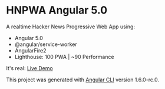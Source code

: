 # HNPWA Angular 5.0

A realtime Hacker News Progressive Web App using: 

- Angular 5.0 
- @angular/service-worker 
- AngularFire2
- Lighthouse: 100 PWA  | ~90 Performance

It's real: [Live Demo](https://hnpwa-cbf63.firebaseapp.com/)

This project was generated with [Angular CLI](https://github.com/angular/angular-cli) version 1.6.0-rc.0.
